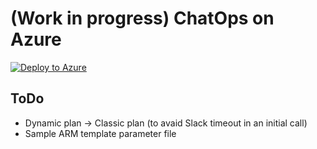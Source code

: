 # (Work in progress) ChatOps on Azure

[![Deploy to Azure](http://azuredeploy.net/deploybutton.png)](https://portal.azure.com/#create/Microsoft.Template/uri/https%3A%2F%2Fraw.githubusercontent.com%2FToruMakabe%2FAZChatOpsSample%2Fmaster%2Fazuredeploy.json)

## ToDo

* Dynamic plan -> Classic plan (to avaid Slack timeout in an initial call)
* Sample ARM template parameter file
